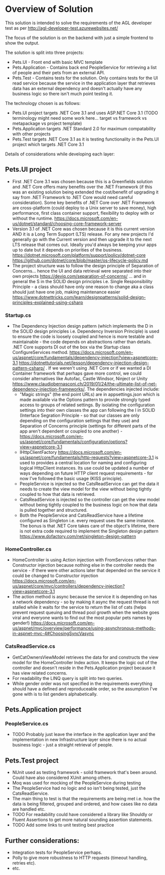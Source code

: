 # Overview of Solution

This solution is intended to solve the requirements of the AGL developer test as per http://agl-developer-test.azurewebsites.net/

The focus of the solution is on the backend with just a simple frontend to show the output.

The solution is split into three projects:
* Pets.UI - Front end with basic MVC template
* Pets.Application - Contains back end PeopleService for retrieving a list of people and their pets from an external API.
* Pets.Test - Contains tests for the solution.  Only contains tests for the UI read service because the service in the application layer that retrieves data has an external dependency and doesn't actually have any business logic so there isn't much point testing it.

The technology chosen is as follows:
* Pets.UI project targets .NET Core 3.1 and uses ASP.NET Core 3.1 (TODO terminology might need some work here... target vs framework vs metapackage vs project template)
* Pets.Application targets .NET Standard 2.0 for maximum compatability with other projects
* Pets.Test targets .NET Core 3.1 as it is testing functionality in the Pets.UI project which targets .NET Core 3.1

Details of considerations while developing each layer:

## Pets.UI project

* First .NET Core 3.1 was chosen because this is a Greenfields solution and .NET Core offers many benefits over the .NET Framework (if this was an existing solution being extended the cost/benefit of upgrading it say from .NET Framework to .NET Core would need careful consideration).  Some key benefits of .NET Core over .NET Framework are cross-platform (could deploy to a Unix server to save money), high performance, first class container support, flexibility to deploy with or without the runtime. https://docs.microsoft.com/en-us/dotnet/standard/choosing-core-framework-server
* Version 3.1 of .NET Core was chosen because it is this current version AND it is a Long Term Support (LTS) release. For any new projects I'd generally go with the Current version and then upgrade it to the next LTS release that comes out.  Ideally you'd always be keeping your apps up to date but it depends on priorities of the business. https://dotnet.microsoft.com/platform/support/policy/dotnet-core https://github.com/dotnet/core/blob/master/os-lifecycle-policy.md
* The project structure was to follow the design principle of Separation of Concerns... hence the UI and data retrieval were separated into their own projects https://deviq.com/separation-of-concerns/ ... and in general the S in the SOLID design principles i.e. Single Responsibility Principle - a class should have only one reason to change aka a class should just have one job, making maintenance easier https://www.dotnettricks.com/learn/designpatterns/solid-design-principles-explained-using-csharp

### Startup.cs
* The Dependency Injection design pattern (which implements the D in the SOLID design principles i.e. Dependency Inversion Principle) is used to ensure the code is loosely coupled and hence is more testable and maintainable - the code depends on abstractions rather than details. .NET Core supports DI out of the box via the Startup class ConfigureServices method. https://docs.microsoft.com/en-us/aspnet/core/fundamentals/dependency-injection?view=aspnetcore-3.1 https://dotnettutorials.net/lesson/dependency-injection-design-pattern-csharp/ . If we weren't using .NET Core or if we wanted a DI Container framework that perhaps gave more control, we could consider alternatives like Autofac, Castle Windsor, Ninject or Unity https://www.claudiobernasconi.ch/2019/01/24/the-ultimate-list-of-net-dependency-injection-frameworks/. The dependencies injected include:
  * "Magic strings" (the end point URLs) are in appsettings.json which is made available via the Options pattern to provide strongly typed access to groups of related settings. By isolating the configuration settings into their own classes the app can following the I in SOLID (Interface Segration Principle - so that our classes are only depending on the configuration settings that they use) and Separation of Concerns principle (settings for different parts of the app aren't dependent or coupled to one another) - https://docs.microsoft.com/en-us/aspnet/core/fundamentals/configuration/options?view=aspnetcore-3.1
  * IHttpClientFactory https://docs.microsoft.com/en-us/aspnet/core/fundamentals/http-requests?view=aspnetcore-3.1 is used to provides a central location for naming and configuring logical HttpClient instances.  Its use could be updated a number of ways depending on future HTTP client request requirements - for now I've followed the basic usage (KISS principle).
  * PeopleService is injected so the CatsReadService can get the data it needs to create the view model for the view without being tightly coupled to how that data is retrieved.  
  * CatsReadService is injected so the controller can get the view model without being tightly coupled to the business logic on how that data is pulled together and structured.
  * Both the PeopleService and CatsReadService have a lifetime configured as Singleton i.e. every request uses the same instance.  The bonus is that .NET Core takes care of the object's lifetime, there is not extra code required to implement the Singleton design pattern https://www.dofactory.com/net/singleton-design-pattern

### HomeController.cs
* HomeController is using Action injection with FromServices rather than Constructor injection because nothing else in the controller needs the service - if there were other actions later that depended on the service it could be changed to Constructor injection https://docs.microsoft.com/en-us/aspnet/core/mvc/controllers/dependency-injection?view=aspnetcore-3.1 
* The action method is async because the service it is depending on has a network dependency - so by making it async the request thread is not stalled while it waits for the service to return the list of cats (helps prevent request queuing and thread pool growth when the website goes viral and everyone wants to find out the most popular pets names by gender!)  https://docs.microsoft.com/en-us/aspnet/mvc/overview/performance/using-asynchronous-methods-in-aspnet-mvc-4#ChoosingSyncVasync

### CatsReadService.cs
* GetCatOwnersViewModel retrieves the data for and constructs the view model for the HomeController Index action.  It keeps the logic out of the controller and doesn't reside in the Pets.Application project because it has view related concerns.
* For readability the LINQ query is split into two queries.
* While gender order was not specified in the requirements everything should have a defined and reproduceable order, so the assumption I've gone with is to list genders alphabetically.

## Pets.Application project

### PeopleService.cs
* TODO Probably just leave the interface in the application layer and the implementation in new Infrastructure layer since there is no actual business logic - just a straight retrieval of people.

## Pets.Test project

* NUnit used as testing framework - solid framework that's been around. Could have also considered XUnit among others.
* Moq was used for mocking of the PeopleService during testing
* The PeopleService had no logic and so isn't being tested, just the CatsReadService.
* The main thing to test is that the requirements are being met i.e. how the data is being filtered, grouped and ordered, and how cases like no data are handled etc.
* TODO For readability could have considered a library like Shouldly or Fluent Assertions to get more natural sounding assertion statements.
* TODO Add some links to unit testing best practice

## Further considerations:
* Integration tests for PeopleService perhaps.
* Polly to give more robustness to HTTP requests (timeout handling, retries etc).
* etc.
